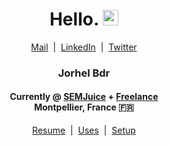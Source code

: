 <div align="center">
    <h1>Hello. <img src="https://media.giphy.com/media/hvRJCLFzcasrR4ia7z/giphy.gif" width="25px"></h1>
</div>

<div align="center">
    <a href="mailto:contact@lehroj.xyz" target="_blank">Mail</a>
    &nbsp;|&nbsp;
    <a href="https://linkedin.com/in/lehroj" target="_blank">LinkedIn</a>
    &nbsp;|&nbsp;
    <a href="https://twitter.com/_lehroj" target="_blank">Twitter</a>
</div>

<div align="center">
    <h3>Jorhel Bdr</h3>
    <h4>
        Currently @ <a href="https://semjuice.com" target="_blank">SEMJuice</a> + <a href="https://lehroj.xyz" target="_blank">Freelance</a>
        <br>
        Montpellier, France 🇫🇷
    </h4>
</div>

<div align="center">
    <a href="https://lehroj.github.io/resume" target="_blank">Resume</a>
    &nbsp;|&nbsp;
    <a href="https://lehroj.github.io/uses" target="_blank">Uses</a>
    &nbsp;|&nbsp;
    <a href="https://github.com/lehroj/setup" target="_blank">Setup</a>
</div>
